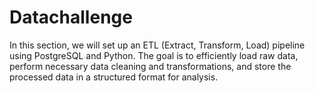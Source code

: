 # Datachallenge
In this section, we will set up an ETL (Extract, Transform, Load) pipeline using PostgreSQL and Python.   The goal is to efficiently load raw data, perform necessary data cleaning and transformations,  and store the processed data in a structured format for analysis.  
